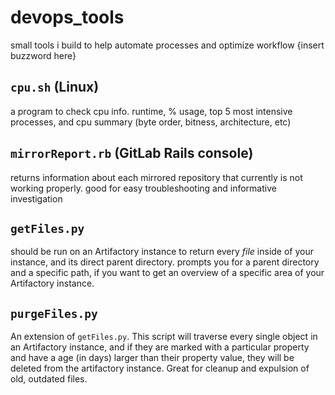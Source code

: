 # devops_tools
small tools i build to help automate processes and optimize workflow {insert buzzword here}

## `cpu.sh` (Linux)
a program to check cpu info. runtime, % usage, top 5 most intensive processes, and cpu summary (byte order, bitness, architecture, etc)

## `mirrorReport.rb` (GitLab Rails console)
returns information about each mirrored repository that currently is not working properly. good for easy troubleshooting and informative investigation

## `getFiles.py` 
should be run on an Artifactory instance to return every *file* inside of your instance, and its direct parent directory. prompts you for a parent directory and a specific path, if you want to get an overview of a specific area of your Artifactory instance.

## `purgeFiles.py`
An extension of `getFiles.py`. This script will traverse every single object in an Artifactory instance, and if they are marked with a particular property and have a age (in days) larger than their property value, they will be deleted from the artifactory instance. Great for cleanup and expulsion of old, outdated files. 
